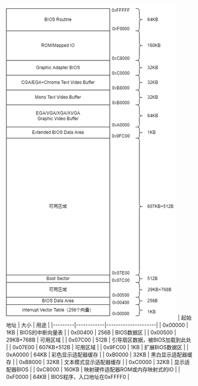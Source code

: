 ![Pic](images/x86实模式内存布局图.png)
| 起始地址    | 大小         | 用途                  |
|---------|------------|---------------------|
| 0x00000 | 1KB        | BIOS的中断向量表          |
| 0x00400 | 256B       | BIOS数据区             |
| 0x00500 | 29KB+768B  | 可用区域                |
| 0x07C00 | 512B       | 引导扇区数据，被BIOS加载到此处   |
| 0x07E00 | 607KB+512B | 可用区域                |
| 0x9FC00 | 1KB        | 扩展BIOS数据区           |
| 0xA0000 | 64KB       | 彩色显示适配器缓存           |
| 0xB0000 | 32KB       | 黑白显示适配器缓存           |
| 0xB8000 | 32KB       | 文本模式显示适配器缓存         |
| 0xC0000 | 32KB       | 显示适配器BIOS           |
| 0xC8000 | 160KB      | 映射硬件适配器ROM或内存映射式的IO |
| 0xF0000 | 64KB       | BIOS程序，入口地址在0xFFFF0 |